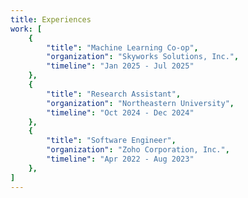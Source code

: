 ```yaml
---
title: Experiences
work: [
    {
        "title": "Machine Learning Co-op",
        "organization": "Skyworks Solutions, Inc.",
        "timeline": "Jan 2025 - Jul 2025"
    },
    {
        "title": "Research Assistant",
        "organization": "Northeastern University",
        "timeline": "Oct 2024 - Dec 2024"
    },
    {
        "title": "Software Engineer",
        "organization": "Zoho Corporation, Inc.",
        "timeline": "Apr 2022 - Aug 2023"
    },
]
---
```


<!-- Left blank intentionally -->
